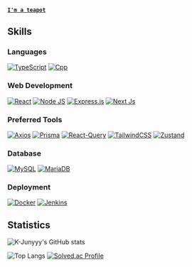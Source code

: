 #### [```I'm a teapot```](https://developer.mozilla.org/en-US/docs/Web/HTTP/Status/418)

## Skills
### Languages
[![TypeScript](https://img.shields.io/badge/TypeScript-3178C6?style=flat-square&logo=TypeScript&logoColor=white)](https://www.typescriptlang.org/)
[![Cpp](https://img.shields.io/badge/C++-00589D?style=flat-square&logo=c%2B%2B&logoColor=white)](https://cplusplus.com/)

### Web Development
[![React](https://img.shields.io/badge/React-00CCFF?style=flat-square&logo=React&logoColor=white)](https://react.dev/)
[![Node JS](https://img.shields.io/badge/Node.js-339933?style=flat-square&logo=Node.js&logoColor=white)](https://nodejs.org/en)
[![Express.js](https://img.shields.io/badge/express.js-339933?style=flat-square&logo=Express&logoColor=white)](https://expressjs.com/)
[![Next Js](https://img.shields.io/badge/Next.js-363636?style=flat-square&logo=Next.js&logoColor=white)](https://nextjs.org/)
<!-- ![TailwindCSS](https://img.shields.io/badge/Tailwindcss-06B6D4?style=flat-square&logo=Tailwindcss&logoColor=white) --->

### Preferred Tools
[![Axios](https://img.shields.io/badge/Axios-5A29E4?style=flat-square&logo=axios&logoColor=white)](https://axios-http.com/)
[![Prisma](https://img.shields.io/badge/Prisma-2D3748?style=flat-square&logo=prisma&logoColor=white)](https://www.prisma.io/?via=start&gad_source=1)
[![React-Query](https://img.shields.io/badge/React_Query-FF4154?style=flat-square&logo=react-query&logoColor=white)](https://tanstack.com/query/v3)
[![TailwindCSS](https://img.shields.io/badge/TailwindCSS-06B6D4?style=flat-square&logo=tailwindcss&logoColor=white)](https://tailwindcss.com/)
[![Zustand](https://img.shields.io/badge/Zustand-335061?style=flat-square&logo=zustand&logoColor=white)](https://zustand-demo.pmnd.rs/)

### Database
[![MySQL](https://img.shields.io/badge/MySQL-4479A1?style=flat-square&logo=MySQL&logoColor=white)](https://www.mysql.com/)
[![MariaDB](https://img.shields.io/badge/MariaDB-003545?style=flat-square&logo=MariaDB&logoColor=white)](https://mariadb.org/)

### Deployment
[![Docker](https://img.shields.io/badge/Docker-2496ED?style=flat-square&logo=Docker&logoColor=white)](https://docs.docker.com/)
[![Jenkins](https://img.shields.io/badge/Jenkins-335061?style=flat-square&logo=Jenkins&logoColor=white)](https://www.jenkins.io/)

## Statistics
![K-Junyyy's GitHub stats](https://github-readme-stats.vercel.app/api?username=park-minhyeong&show_icons=true&theme=dark)

![Top Langs](https://github-readme-stats.vercel.app/api/top-langs/?username=park-minhyeong&layout=compact&theme=dark)
[![Solved.ac Profile](http://mazassumnida.wtf/api/generate_badge?boj=duncan1409)](https://solved.ac/duncan1409)
